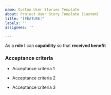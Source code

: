 ```yaml
---
name: Custom User Stories Template
about: Project User Story Template (Custom)
title: "[FEATURE]"
labels: ''
assignees: ''

---
```


As a **role** I can **capability** so that **received benefit**


### Acceptance criteria

- Acceptance criteria 1

- Acceptance criteria 2

- Acceptance criteria 3
